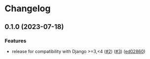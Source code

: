 # Changelog

## 0.1.0 (2023-07-18)


### Features

* release for compatibility with Django >=3,<4 ([#2](https://www.github.com/bihealth/django-plugins/issues/2)) ([#3](https://www.github.com/bihealth/django-plugins/issues/3)) ([ed02860](https://www.github.com/bihealth/django-plugins/commit/ed0286083df7cb5c504af822aa4463e05a03be9e))
